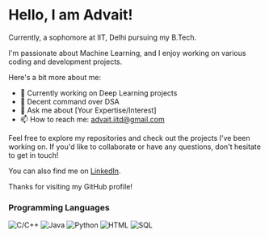 # Hello, I am Advait!

Currently, a sophomore at IIT, Delhi pursuing my B.Tech. 

I'm passionate about Machine Learning, and I enjoy working on various coding and development projects. 

Here's a bit more about me:

- 🔭 Currently working on Deep Learning projects
- 🌱 Decent command over DSA
- 💬 Ask me about [Your Expertise/Interest]
- 📫 How to reach me: advait.iitd@gmail.com

Feel free to explore my repositories and check out the projects I've been working on. If you'd like to collaborate or have any questions, don't hesitate to get in touch!

You can also find me on [LinkedIn](https://www.linkedin.com/in/advait-karnatak-0b0286137/).

Thanks for visiting my GitHub profile!

### Programming Languages

![C/C++](https://img.shields.io/badge/-C/C++-blue?style=for-the-badge&logo=c%2B%2B&logoColor=white)
![Java](https://img.shields.io/badge/-Java-red?style=for-the-badge&logo=java&logoColor=white)
![Python](https://img.shields.io/badge/-Python-green?style=for-the-badge&logo=python&logoColor=white)
![HTML](https://img.shields.io/badge/-HTML-orange?style=for-the-badge&logo=html5&logoColor=white)
![SQL](https://img.shields.io/badge/-SQL-lightgrey?style=for-the-badge&logo=sql&logoColor=white)
